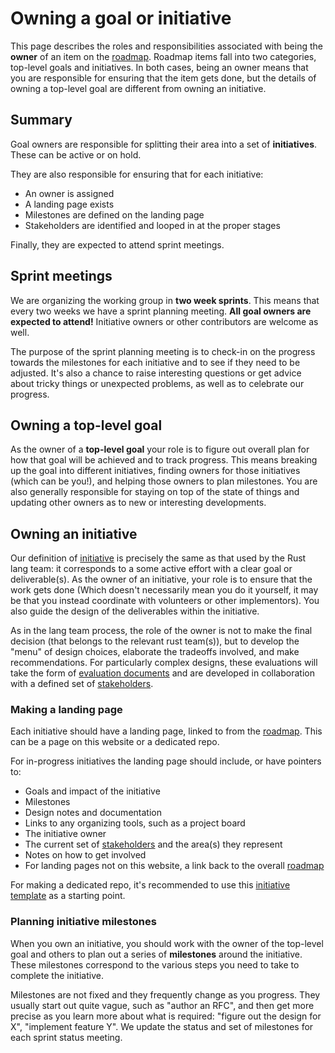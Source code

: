 # Owning a goal or initiative

This page describes the roles and responsibilities associated with being the **owner** of an item on the [roadmap](../roadmap.md). Roadmap items fall into two categories, top-level goals and initiatives. In both cases, being an owner means that you are responsible for ensuring that the item gets done, but the details of owning a top-level goal are different from owning an initiative.

## Summary

Goal owners are responsible for splitting their area into a set of **initiatives**. These can be active or on hold.

They are also responsible for ensuring that for each initiative:

- An owner is assigned
- A landing page exists
- Milestones are defined on the landing page
- Stakeholders are identified and looped in at the proper stages

Finally, they are expected to attend sprint meetings.

## Sprint meetings

We are organizing the working group in **two week sprints**. This means that every two weeks we have a sprint planning meeting. **All goal owners are expected to attend!** Initiative owners or other contributors are welcome as well.

The purpose of the sprint planning meeting is to check-in on the progress towards the milestones for each initiative and to see if they need to be adjusted. It's also a chance to raise interesting questions or get advice about tricky things or unexpected problems, as well as to celebrate our progress.

## Owning a top-level goal

As the owner of a **top-level goal** your role is to figure out overall plan for how that goal will be achieved and to track progress. This means breaking up the goal into different initiatives, finding owners for those initiatives (which can be you!), and helping those owners to plan milestones. You are also generally responsible for staying on top of the state of things and updating other owners as to new or interesting developments.

## Owning an initiative

Our definition of [initiative] is precisely the same as that used by the Rust lang team: it corresponds to a some active effort with a clear goal or deliverable(s). As the owner of an initiative, your role is to ensure that the work gets done (Which doesn't necessarily mean you do it yourself, it may be that you instead coordinate with volunteers or other implementors). You also guide the design of the deliverables within the initiative.

As in the lang team process, the role of the owner is not to make the final decision (that belongs to the relevant rust team(s)), but to develop the "menu" of design choices, elaborate the tradeoffs involved, and make recommendations. For particularly complex designs, these evaluations will take the form of [evaluation documents] and are developed in collaboration with a defined set of [stakeholders].

[initiative]: https://lang-team.rust-lang.org/initiatives.html
[initiative owners]: https://lang-team.rust-lang.org/initiatives/process/roles/owner.html
[evaluation documents]: ./evaluations.md

### Making a landing page

Each initiative should have a landing page, linked to from the [roadmap]. This can be a page on this website or a dedicated repo.

For in-progress initiatives the landing page should include, or have pointers to:

- Goals and impact of the initiative
- Milestones
- Design notes and documentation
- Links to any organizing tools, such as a project board
- The initiative owner
- The current set of [stakeholders] and the area(s) they represent
- Notes on how to get involved
- For landing pages not on this website, a link back to the overall [roadmap]

For making a dedicated repo, it's recommended to use this [initiative template][template] as a starting point.

[roadmap]: ../roadmap.md
[template]: https://github.com/rust-lang/initiative-template

### Planning initiative milestones

When you own an initiative, you should work with the owner of the top-level goal and others to plan out a series of **milestones** around the initiative. These milestones correspond to the various steps you need to take to complete the initiative.

Milestones are not fixed and they frequently change as you progress. They usually start out quite vague, such as "author an RFC", and then get more precise as you learn more about what is required: "figure out the design for X", "implement feature Y". We update the status and set of milestones for each sprint status meeting.

[stakeholders]: ./stakeholders.md